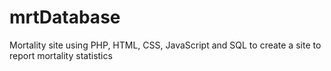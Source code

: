 # mrtDatabase
Mortality site using PHP, HTML, CSS, JavaScript and SQL to create a site to report mortality statistics 
